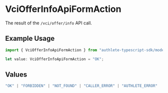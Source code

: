 # VciOfferInfoApiFormAction

The result of the `/vci/offer/info` API call.

## Example Usage

```typescript
import { VciOfferInfoApiFormAction } from "authlete-typescript-sdk/models/operations";

let value: VciOfferInfoApiFormAction = "OK";
```

## Values

```typescript
"OK" | "FORBIDDEN" | "NOT_FOUND" | "CALLER_ERROR" | "AUTHLETE_ERROR"
```